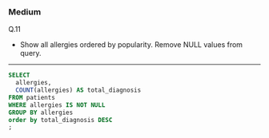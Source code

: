 ### Medium
Q.11  
* Show all allergies ordered by popularity. Remove NULL values from query.
  
---
```SQL
SELECT
  allergies,
  COUNT(allergies) AS total_diagnosis
FROM patients
WHERE allergies IS NOT NULL
GROUP BY allergies
order by total_diagnosis DESC
;
```
